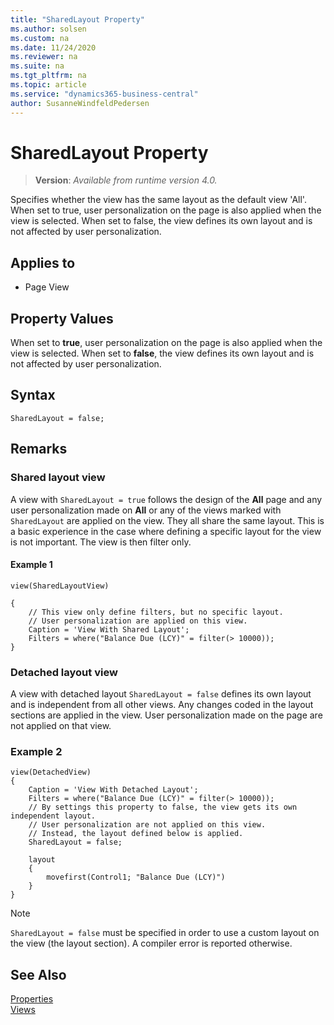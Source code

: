 ```yaml
---
title: "SharedLayout Property"
ms.author: solsen
ms.custom: na
ms.date: 11/24/2020
ms.reviewer: na
ms.suite: na
ms.tgt_pltfrm: na
ms.topic: article
ms.service: "dynamics365-business-central"
author: SusanneWindfeldPedersen
---
```

[//]: # (START>DO_NOT_EDIT)
[//]: # (IMPORTANT:Do not edit any of the content between here and the END>DO_NOT_EDIT.)
[//]: # (Any modifications should be made in the .xml files in the ModernDev repo.)
# SharedLayout Property
> **Version**: _Available from runtime version 4.0._

Specifies whether the view has the same layout as the default view 'All'. 
When set to true, user personalization on the page is also applied when the view is selected. 
When set to false, the view defines its own layout and is not affected by user personalization.

## Applies to
-   Page View


[//]: # (IMPORTANT: END>DO_NOT_EDIT)


## Property Values  

When set to **true**, user personalization on the page is also applied when the view is selected. When set to **false**, the view defines its own layout and is not affected by user personalization.


## Syntax

```AL
SharedLayout = false;
``` 
  
## Remarks  

### Shared layout view

A view with `SharedLayout = true` follows the design of the **All** page and any user personalization made on **All** or any of the views marked with `SharedLayout` are applied on the view. They all share the same layout. This is a basic experience in the case where defining a specific layout for the view is not important. The view is then filter only. 

#### Example 1

```AL
view(SharedLayoutView) 

{ 
    // This view only define filters, but no specific layout. 
    // User personalization are applied on this view. 
    Caption = 'View With Shared Layout'; 
    Filters = where("Balance Due (LCY)" = filter(> 10000)); 
} 
```

### Detached layout view

A view with detached layout `SharedLayout = false` defines its own layout and is independent from all other views. Any changes coded in the layout sections are applied in the view. User personalization made on the page are not applied on that view.

### Example 2

```AL
view(DetachedView)
{
    Caption = 'View With Detached Layout';
    Filters = where("Balance Due (LCY)" = filter(> 10000));
    // By settings this property to false, the view gets its own independent layout.
    // User personalization are not applied on this view.
    // Instead, the layout defined below is applied.
    SharedLayout = false;
    
    layout
    {
        movefirst(Control1; "Balance Due (LCY)")
    }
}
```

> [!NOTE]  
> `SharedLayout = false` must be specified in order to use a custom layout on the view (the layout section). A compiler error is reported otherwise.

## See Also

[Properties](devenv-properties.md)  
[Views](../devenv-views.md)